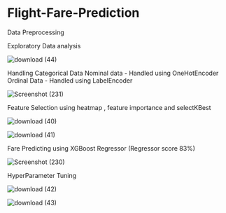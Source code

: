 # Flight-Fare-Prediction

Data Preprocessing


Exploratory Data analysis


![download (44)](https://user-images.githubusercontent.com/20074508/137631065-eed4104a-2fa7-4751-b285-59df6b0b1833.png)


Handling Categorical Data 
Nominal data - Handled using OneHotEncoder
Ordinal Data - Handled using LabelEncoder


![Screenshot (231)](https://user-images.githubusercontent.com/20074508/137631023-49c87934-766d-47d5-b62e-06a724bc5e4c.png)



Feature Selection using heatmap , feature importance and selectKBest


![download (40)](https://user-images.githubusercontent.com/20074508/137631036-641022d4-7eb1-4977-9200-f965ec40ba6e.png)

![download (41)](https://user-images.githubusercontent.com/20074508/137631043-bd99c94b-6c37-4185-811c-d85b0f7629fe.png)



Fare Predicting using XGBoost Regressor (Regressor score 83%)



![Screenshot (230)](https://user-images.githubusercontent.com/20074508/137631078-7d031a9c-dbec-41e8-80d2-e1ece8d54c76.png)


HyperParameter Tuning 



![download (42)](https://user-images.githubusercontent.com/20074508/137631050-bc667137-0f51-495a-bb0a-55d9609e0238.png)

![download (43)](https://user-images.githubusercontent.com/20074508/137631059-d9ac41b7-dca1-488b-8fc3-106f3c48339f.png)
